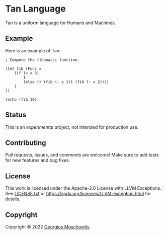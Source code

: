 # Tan Language

Tan is a uniform language for Humans and Machines.

## Example

Here is an example of Tan:

```tan
; Compute the fibonacci function.

(let fib (Func x
    (if (< x 3)
        1
        (else (+ (fib (- x 1)) (fib (- x 2))))
    )
))

(echo (fib 10))
```

## Status

This is an _experimental_ project, not intended for production use.

## Contributing

Pull requests, issues, and comments are welcome! Make sure to add tests for new
features and bug fixes.

## License

This work is licensed under the Apache-2.0 License with LLVM Exceptions. See
[LICENSE.txt](LICENSE.txt) or <https://spdx.org/licenses/LLVM-exception.html>
for details.

## Copyright

Copyright © 2022 [Georgios Moschovitis](https://gmosx.ninja).
